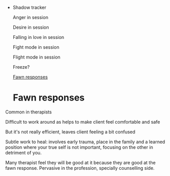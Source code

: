 - Shadow tracker
    
    Anger in session
    
    Desire in session 
    
    Falling in love in session
    
    Fight mode in session
    
    Flight mode in session 
    
    Freeze?
    
    [Fawn responses ](https://www.notion.so/Fawn-responses-e1696996310f4a26b85e97c04c8b34b4?pvs=21)


    # Fawn responses

Common in therapists

Difficult to work around as helps to make client feel comfortable and safe

But it's not really efficient, leaves client feeling a bit confused

Subtle work to heal: involves early trauma, place in the family and a learned position where your true self is not important, focusing on the other in detriment of you.

Many therapist feel they will be good at it because they are good at the fawn response. Pervasive in the profession, specially counselling side.